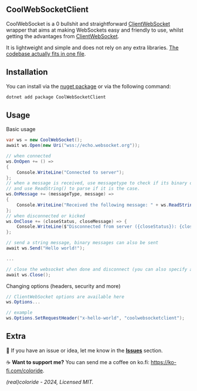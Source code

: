 ﻿## CoolWebSocketClient

CoolWebSocket is a 0 bullshit and straightforward [ClientWebSocket](https://learn.microsoft.com/en-us/dotnet/api/system.net.websockets.clientwebsocket) wrapper that aims at making WebSockets easy and friendly to use, whilst getting the advantages from [ClientWebSocket](https://learn.microsoft.com/en-us/dotnet/api/system.net.websockets.clientwebsocket).

It is lightweight and simple and does not rely on any extra libraries. [The codebase actually fits in one file](https://github.com/realcoloride/CoolWebSocketClient/blob/master/CoolWebSocketClient.cs).

## Installation

You can install via the [nuget package](https://www.nuget.org/packages/CoolWebSocketClient/) or via the following command: 

```bash
dotnet add package CoolWebSocketClient
```

## Usage

Basic usage

```cs
var ws = new CoolWebSocket();
await ws.Open(new Uri("wss://echo.websocket.org"));

// when connected
ws.OnOpen += () =>
{
    Console.WriteLine("Connected to server");
};
// when a message is received, use messagetype to check if its binary or a text
// and use ReadString() to parse if it is the case.
ws.OnMessage += (messageType, message) =>
{
    Console.WriteLine("Received the following message: " + ws.ReadString(message));
};
// when disconnected or kicked
ws.OnClose += (closeStatus, closeMessage) => {
    Console.WriteLine($"Disconnected from server ({closeStatus}): {closeMessage}");
};

// send a string message, binary messages can also be sent
await ws.Send("Hello world!");

...

// close the websocket when done and disconnect (you can also specify a code and reason)
await ws.Close();
```

Changing options (headers, security and more)

```cs
// ClientWebSocket options are available here
ws.Options...

// example
ws.Options.SetRequestHeader("x-hello-world", "coolwebsocketclient");
```

## Extra

🚀 If you have an issue or idea, let me know in the [**Issues**](https://github.com/realcoloride/CoolWebSocketClient/issues) section.

☕ **Want to support me?** You can send me a coffee on ko.fi: https://ko-fi.com/coloride. 

*(real)coloride - 2024, Licensed MIT.*